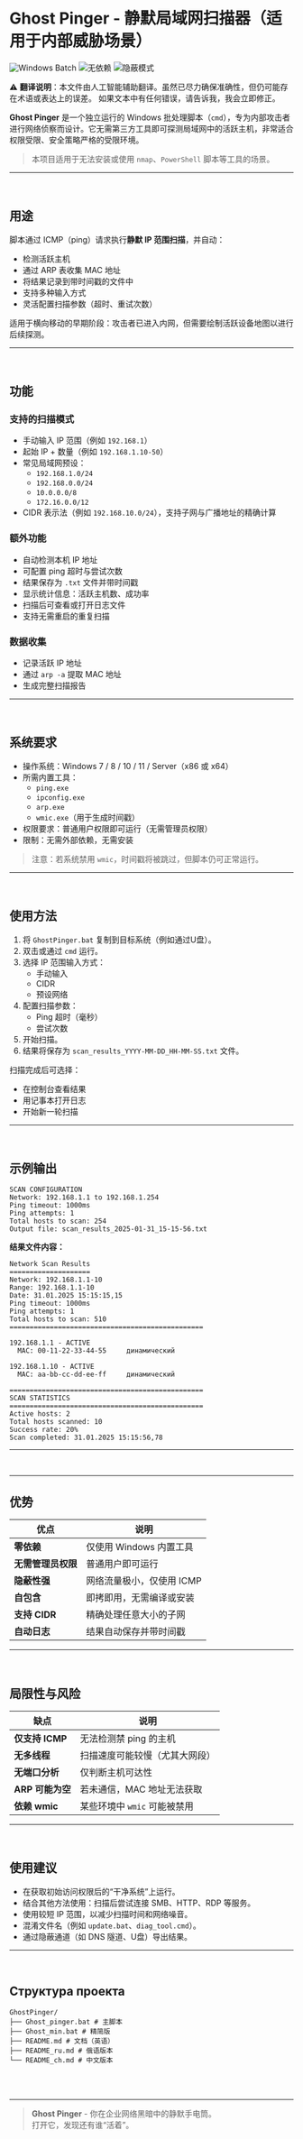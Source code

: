# Ghost Pinger - 静默局域网扫描器（适用于内部威胁场景）

![Windows Batch](https://img.shields.io/badge/Windows-Batch-blue)
![无依赖](https://img.shields.io/badge/No_Dependencies-None-green)
![隐蔽模式](https://img.shields.io/badge/Mode-Stealth-yellow)

⚠️ **翻译说明**：本文件由人工智能辅助翻译。虽然已尽力确保准确性，但仍可能存在术语或表达上的误差。
如果文本中有任何错误，请告诉我，我会立即修正。

**Ghost Pinger** 是一个独立运行的 Windows 批处理脚本（`cmd`），专为内部攻击者进行网络侦察而设计。它无需第三方工具即可探测局域网中的活跃主机，非常适合权限受限、安全策略严格的受限环境。

> 本项目适用于无法安装或使用 `nmap`、`PowerShell` 脚本等工具的场景。

---

<br>

## 用途

脚本通过 ICMP（ping）请求执行**静默 IP 范围扫描**，并自动：
- 检测活跃主机
- 通过 ARP 表收集 MAC 地址
- 将结果记录到带时间戳的文件中
- 支持多种输入方式
- 灵活配置扫描参数（超时、重试次数）

适用于横向移动的早期阶段：攻击者已进入内网，但需要绘制活跃设备地图以进行后续探测。


---

<br>

## 功能

### 支持的扫描模式
- 手动输入 IP 范围（例如 `192.168.1`）
- 起始 IP + 数量（例如 `192.168.1.10-50`）
- 常见局域网预设：
  - `192.168.1.0/24`
  - `192.168.0.0/24`
  - `10.0.0.0/8`
  - `172.16.0.0/12`
- CIDR 表示法（例如 `192.168.10.0/24`），支持子网与广播地址的精确计算

### 额外功能
- 自动检测本机 IP 地址
- 可配置 ping 超时与尝试次数
- 结果保存为 `.txt` 文件并带时间戳
- 显示统计信息：活跃主机数、成功率
- 扫描后可查看或打开日志文件
- 支持无需重启的重复扫描

### 数据收集
- 记录活跃 IP 地址
- 通过 `arp -a` 提取 MAC 地址
- 生成完整扫描报告

---

<br>

## 系统要求

- 操作系统：Windows 7 / 8 / 10 / 11 / Server（x86 或 x64）
- 所需内置工具：
  - `ping.exe`
  - `ipconfig.exe`
  - `arp.exe`
  - `wmic.exe`（用于生成时间戳）
- 权限要求：普通用户权限即可运行（无需管理员权限）
- 限制：无需外部依赖，无需安装

> 注意：若系统禁用 `wmic`，时间戳将被跳过，但脚本仍可正常运行。

---

<br>

## 使用方法

1. 将 `GhostPinger.bat` 复制到目标系统（例如通过U盘）。
2. 双击或通过 `cmd` 运行。
3. 选择 IP 范围输入方式：
   - 手动输入
   - CIDR
   - 预设网络
4. 配置扫描参数：
   - Ping 超时（毫秒）
   - 尝试次数
5. 开始扫描。
6. 结果将保存为 `scan_results_YYYY-MM-DD_HH-MM-SS.txt` 文件。

扫描完成后可选择：
- 在控制台查看结果
- 用记事本打开日志
- 开始新一轮扫描


---

<br>

## 示例输出

```
SCAN CONFIGURATION
Network: 192.168.1.1 to 192.168.1.254
Ping timeout: 1000ms
Ping attempts: 1
Total hosts to scan: 254
Output file: scan_results_2025-01-31_15-15-56.txt
```

**结果文件内容：**
```
Network Scan Results 
==================== 
Network: 192.168.1.1-10
Range: 192.168.1.1-10
Date: 31.01.2025 15:15:15,15
Ping timeout: 1000ms 
Ping attempts: 1 
Total hosts to scan: 510 
================================================ 

192.168.1.1 - ACTIVE
  MAC: 00-11-22-33-44-55     динамический 

192.168.1.10 - ACTIVE
  MAC: aa-bb-cc-dd-ee-ff     динамический 

================================================ 
SCAN STATISTICS 
================================================ 
Active hosts: 2 
Total hosts scanned: 10
Success rate: 20% 
Scan completed: 31.01.2025 15:15:56,78 
```

---

<br>

---

## 优势

| 优点 | 说明 |
|------|------|
| **零依赖** | 仅使用 Windows 内置工具 |
| **无需管理员权限** | 普通用户即可运行 |
| **隐蔽性强** | 网络流量极小，仅使用 ICMP |
| **自包含** | 即拷即用，无需编译或安装 |
| **支持 CIDR** | 精确处理任意大小的子网 |
| **自动日志** | 结果自动保存并带时间戳 |

---

<br>

## 局限性与风险

| 缺点 | 说明 |
|------|------|
| **仅支持 ICMP** | 无法检测禁 ping 的主机 |
| **无多线程** | 扫描速度可能较慢（尤其大网段） |
| **无端口分析** | 仅判断主机可达性 |
| **ARP 可能为空** | 若未通信，MAC 地址无法获取 |
| **依赖 wmic** | 某些环境中 `wmic` 可能被禁用 |

---

<br>

## 使用建议

- 在获取初始访问权限后的“干净系统”上运行。
- 结合其他方法使用：扫描后尝试连接 SMB、HTTP、RDP 等服务。
- 使用较短 IP 范围，以减少扫描时间和网络噪音。
- 混淆文件名（例如 `update.bat`、`diag_tool.cmd`）。
- 通过隐蔽通道（如 DNS 隧道、U盘）导出结果。

---

<br>

## Структура проекта

```
GhostPinger/
├── Ghost_pinger.bat # 主脚本
├── Ghost_min.bat # 精简版
├── README.md # 文档（英语）
├── README_ru.md # 俄语版本
└── README_ch.md # 中文版本
```

<br>
<br>

---

> **Ghost Pinger** - 你在企业网络黑暗中的静默手电筒。  
> 打开它，发现还有谁“活着”。